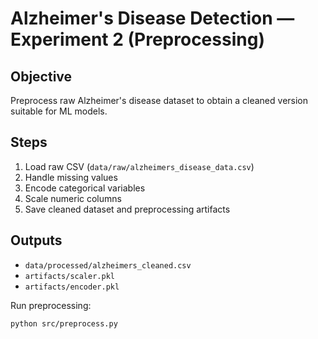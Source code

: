 # Alzheimer's Disease Detection — Experiment 2 (Preprocessing)

## Objective
Preprocess raw Alzheimer's disease dataset to obtain a cleaned version suitable for ML models.

## Steps
1. Load raw CSV (`data/raw/alzheimers_disease_data.csv`)
2. Handle missing values
3. Encode categorical variables
4. Scale numeric columns
5. Save cleaned dataset and preprocessing artifacts

## Outputs
- `data/processed/alzheimers_cleaned.csv`
- `artifacts/scaler.pkl`
- `artifacts/encoder.pkl`

Run preprocessing:
```bash
python src/preprocess.py
